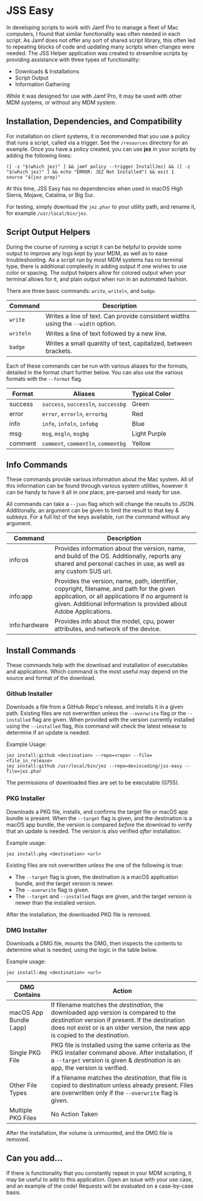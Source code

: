 # JSS Easy
In developing scripts to work with Jamf Pro to manage a fleet of Mac computers, I found that similar functionality was often needed in each script.  As Jamf does not offer any sort of shared script library, this often led to repeating blocks of code and updating many scripts when changes were needed. The JSS Helper application was created to streamline scripts by providing assistance with three types of functionality:

* Downloads & Installations
* Script Output
* Information Gathering

While it was designed for use with Jamf Pro, it may be used with other MDM systems, or without any MDM system.

## Installation, Dependencies, and Compatibility

For installation on client systems, it is recommended that you use a policy that runs a script, called via a trigger.  See the `/resources` directory for an example.  Once you have a policy created, you can use **jez** in your scripts by adding the following lines:

    ([ -z "$(which jez)" ] && jamf policy --trigger InstallJez) && ([ -z "$(which jez)" ] && echo "ERROR: JEZ Not Installed") && exit 1
    source "$(jez prep)"

At this time, JSS Easy has no dependencies when used in macOS High Sierra, Mojave, Catalina, or Big Sur.  

For testing, simply download the `jez.phar` to your utility path, and rename it, for example `/usr/local/bin/jez`.

## Script Output Helpers

During the course of running a script it can be helpful to provide some output to improve any logs kept by your MDM, as well as to ease troubleshooting.   As a script run by most MDM systems has no terminal type, there is additional complexity in adding output if one wishes to use color or spacing.  The output helpers allow for colored output when your terminal allows for it, and plain output when run in an automated fashion.  

There are three basic commands: `write`, `writeln`, and `badge`.

| Command  | Description |
|--|--|
| `write` | Writes a line of text.  Can provide consistent widths using the `--width` option. |
| `writeln` | Writes a line of text followed by a new line. |
| `badge` | Writes a small quantity of text, capitalized, between brackets. |

Each of these commands can be run with various aliases for the formats, detailed in the format chart further below. You can also use the various formats with the `--format` flag.

| Format | Aliases | Typical Color |
|--|--|--|   
| success | `success`, `successln`, `successbg` | Green |
| error | `error`, `errorln`, `errorbg` | Red |
| info | `info`, `infoln`, `infobg` | Blue |
| msg | `msg`, `msgln`, `msgbg` | Light Purple |
| comment | `comment`, `commentln`, `commentbg` | Yellow |


## Info Commands
These commands provide various information about the Mac system. All of this information can be found through various system utilities, however it can be handy to have it all in one place, pre-parsed and ready for use.

All commands can take a `--json` flag which will change the results to JSON.  Additionally, an argument can be given to limit the result to that key & subkeys.  For a full list of the keys available, run the command without any argument.

| Command | Description |
|--|--|
| info:os | Provides information about the version, name, and build of the OS.  Additionally, reports any shared and personal caches in use, as well as any custom SUS url. |
| info:app | Provides the version, name, path, identifier, copyright, filename, and path for the given application, or all applications if no argument is given.  Additional information is provided about Adobe Applications. |
| info:hardware | Provides info about the model, cpu, power attributes, and network of the device. |

## Install Commands
These commands help with the download and installation of executables and applications.  Which command is the most useful may depend on the source and format of the download.

### Github Installer
Downloads a file from a GitHub Repo's release, and installs it in a given path.  Existing files are not overwritten unless the `--overwrite` flag or the `--installed` flag are given. When provided with the version currently installed using the `--installed` flag, this command will check the latest release to determine if an update is needed.

Example Usage:

    jez install:github <destination> --repo=<repo> --file=<file_in_release>
    jez install:github /usr/local/bin/jez --repo=deviscoding/jss-easy --file=jez.phar

The permissions of downloaded files are set to be executable (0755).

### PKG Installer
Downloads a PKG file, installs, and confirms the target file or macOS app bundle is present. When the `--target` flag is given, and the destination is a macOS app bundle, the version is compared _before_ the download to verify that an update is needed.  The version is also verified _after_ installation.

Example usage:

    jez install:pkg <destination> <url>

Existing files are not overwritten unless the one of the following is true:

* The `--target` flag is given, the destination is a macOS application bundle, and the target version is newer.
* The `--overwrite` flag is given.
* The `--target` and `--installed` flags are given, and the target version is newer than the installed version.

After the installation, the downloaded PKG file is removed.

### DMG Installer
Downloads a DMG file, mounts the DMG, then inspects the contents to determine what is needed, using the logic in the table below.

Example usage:

    jez install:dmg <destination> <url>

| DMG Contains | Action |
|--|--|
| macOS App Bundle (.app) | If filename matches the _destination_, the downloaded app version is compared to the _destination_ version if present. If the destination does not exist or is an older version, the new app is copied to the _destination_. |
| Single PKG File | PKG file is installed using the same criteria as the PKG installer command above. After installation, if a `--target` version is given & _destination_ is an app, the version is verified. |
| Other File Types | If a filename matches the _destination_, that file is copied to destination unless already present.  Files are overwritten only if the `--overwrite` flag is given. |
| Multiple PKG Files | No Action Taken |

After the installation, the volume is unmounted, and the DMG file is removed.

## Can you add...
If there is functionality that you constantly repeat in your MDM scripting, it may be useful to add to this application.  Open an issue with your use case, and an example of the code! Requests will be evaluated on a case-by-case basis.

